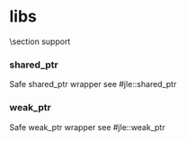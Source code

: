 # libs

\section support

### shared_ptr
Safe shared_ptr wrapper see #jle::shared_ptr

### weak_ptr
Safe weak_ptr wrapper see #jle::weak_ptr
